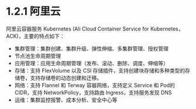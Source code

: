 # 1.2.1 阿里云 

阿里云容器服务 Kubernetes (Ali Cloud Container Service for Kubernetes，ACK)，主要的特点如下：


- 集群管理：集群创建、集群升级、弹性伸缩、多集群管理、授权管理
- 节点池生命周期管理
- 应用管理：应用生命周期管理（发布、滚动、删除、调度、伸缩等）
- 存储：支持 FlexVolume 以及 CSI 存储插件，支持创建块存储和多种类型的存储卷，支持存储卷的动态创建和迁移。
- 网络：支持 Flannel 和 Terway 容器网络，支持定义 Service 和 Pod的 CIDR，支持 NetworkPolicy，支持路由 Ingress，支持服务发现 DNS
- 运维：集群监控报警、成本分析、安全中心等